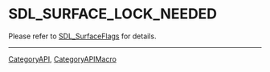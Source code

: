 # SDL_SURFACE_LOCK_NEEDED

Please refer to [SDL_SurfaceFlags](SDL_SurfaceFlags) for details.

----
[CategoryAPI](CategoryAPI), [CategoryAPIMacro](CategoryAPIMacro)

